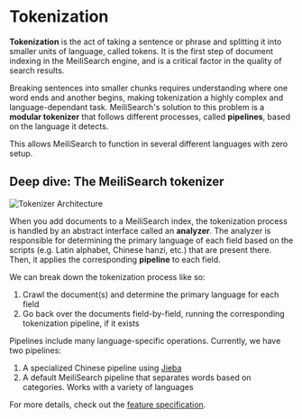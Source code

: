 # Tokenization

**Tokenization** is the act of taking a sentence or phrase and splitting it into smaller units of language, called tokens. It is the first step of document indexing in the MeiliSearch engine, and is a critical factor in the quality of search results.

Breaking sentences into smaller chunks requires understanding where one word ends and another begins, making tokenization a highly complex and language-dependant task. MeiliSearch's solution to this problem is a **modular tokenizer** that follows different processes, called **pipelines**, based on the language it detects.

This allows MeiliSearch to function in several different languages with zero setup.

## Deep dive: The MeiliSearch tokenizer

![Tokenizer Architecture](https://user-images.githubusercontent.com/6482087/102896344-8560d200-4466-11eb-8cfe-b4ae8741093b.jpg)

When you add documents to a MeiliSearch index, the tokenization process is handled by an abstract interface called an **analyzer**. The analyzer is responsible for determining the primary language of each field based on the scripts (e.g. Latin alphabet, Chinese hanzi, etc.) that are present there. Then, it applies the corresponding **pipeline** to each field.

We can break down the tokenization process like so:

1. Crawl the document(s) and determine the primary language for each field
2. Go back over the documents field-by-field, running the corresponding tokenization pipeline, if it exists

Pipelines include many language-specific operations. Currently, we have two pipelines:

1. A specialized Chinese pipeline using [Jieba](https://github.com/messense/jieba-rs)
2. A default MeiliSearch pipeline that separates words based on categories. Works with a variety of languages

For more details, check out the [feature specification](https://github.com/meilisearch/specifications/blob/master/text/0001-script-based-tokenizer.md).
